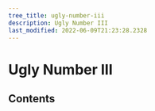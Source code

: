 ```yaml
---
tree_title: ugly-number-iii
description: Ugly Number III
last_modified: 2022-06-09T21:23:28.2328
---
```


# Ugly Number III

## Contents
